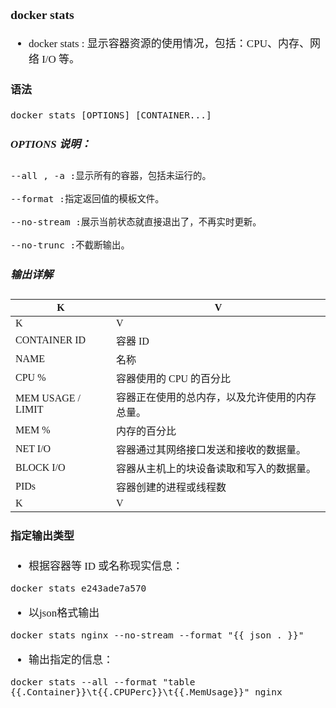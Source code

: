 <span  style="font-family: Simsun,serif; font-size: 17px; ">

### docker stats

- docker stats : 显示容器资源的使用情况，包括：CPU、内存、网络 I/O 等。

#### 语法

~~~
docker stats [OPTIONS] [CONTAINER...]
~~~

##### OPTIONS 说明：

~~~
--all , -a :显示所有的容器，包括未运行的。

--format :指定返回值的模板文件。

--no-stream :展示当前状态就直接退出了，不再实时更新。

--no-trunc :不截断输出。
~~~

##### 输出详解

| K     | V      |
|--------------|---------------|
| K | V |
| CONTAINER ID | 容器 ID |
| NAME | 名称 |
| CPU % | 容器使用的 CPU 的百分比 |
| MEM USAGE / LIMIT | 容器正在使用的总内存，以及允许使用的内存总量。 |
| MEM % | 内存的百分比 |
| NET I/O | 容器通过其网络接口发送和接收的数据量。 |
| BLOCK I/O | 容器从主机上的块设备读取和写入的数据量。 |
| PIDs | 容器创建的进程或线程数 |
| K | V |

#### 指定输出类型

- 根据容器等 ID 或名称现实信息：

~~~
docker stats e243ade7a570
~~~

- 以json格式输出

~~~
docker stats nginx --no-stream --format "{{ json . }}"
~~~

- 输出指定的信息：

~~~
docker stats --all --format "table {{.Container}}\t{{.CPUPerc}}\t{{.MemUsage}}" nginx  
~~~

</span>